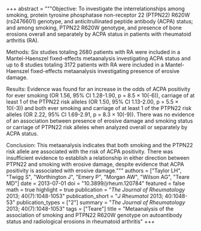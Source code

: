 +++
abstract = """Objective: To investigate the interrelationships among smoking, protein tyrosine phosphatase non-receptor 22 (PTPN22) R620W (rs2476601) genotype, and anticitrullinated peptide antibody (ACPA) status; and among smoking, PTPN22 R620W genotype, and presence of bone erosions overall and separately by ACPA status in patients with rheumatoid arthritis (RA).

Methods: Six studies totaling 2680 patients with RA were included in a Mantel-Haenszel fixed-effects metaanalysis investigating ACPA status and up to 8 studies totaling 3172 patients with RA were included in a Mantel-Haenszel fixed-effects metaanalysis investigating presence of erosive damage.

Results: Evidence was found for an increase in the odds of ACPA positivity for ever smoking (OR 1.56, 95% CI 1.28-1.90, p = 8.5 × 10(-6)), carriage of at least 1 of the PTPN22 risk alleles (OR 1.50, 95% CI 1.13-2.00, p = 5.5 × 10(-3)) and both ever smoking and carriage of at least 1 of the PTPN22 risk alleles (OR 2.22, 95% CI 1.69-2.91, p = 8.3 × 10(-9)). There was no evidence of an association between presence of erosive damage and smoking status or carriage of PTPN22 risk alleles when analyzed overall or separately by ACPA status.

Conclusion: This metaanalysis indicates that both smoking and the PTPN22 risk allele are associated with the risk of ACPA positivity. There was insufficient evidence to establish a relationship in either direction between PTPN22 and smoking with erosive damage, despite evidence that ACPA positivity is associated with erosive damage."""
authors = ["Taylor LH", "Twigg S", "Worthington J", "Emery P", "Morgan AW", "Wilson AG", "Teare MD"]
date = 2013-07-01
doi = "10.3899/jrheum.120784"
featured = false
math = true
highlight = true
publication = "*The Journal of Rheumatology* 2013; 40(7):1048-1053"
publication_short = "*J Rheumatol* 2013; 40:1048-53"
publication_types = ["2"]
summary = "*The Journal of Rheumatology* 2013; 40(7):1048-1053"
tags = ["Teare"]
title = "Metaanalysis of the association of smoking and PTPN22 R620W genotype on autoantibody status and radiological erosions in rheumatoid arthritis"
+++
